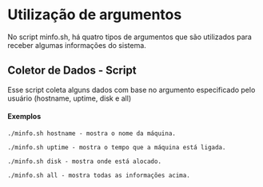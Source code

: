 # Utilização de argumentos
No script minfo.sh, há quatro tipos de argumentos que são utilizados para receber algumas informações do sistema.


## Coletor de Dados - Script
Esse script coleta alguns dados com base no argumento especificado pelo usuário (hostname, uptime, disk e all)

#### Exemplos
`./minfo.sh hostname - mostra o nome da máquina.`

`./minfo.sh uptime - mostra o tempo que a máquina está ligada. `

`./minfo.sh disk - mostra onde está alocado. `

`./minfo.sh all - mostra todas as informações acima. `